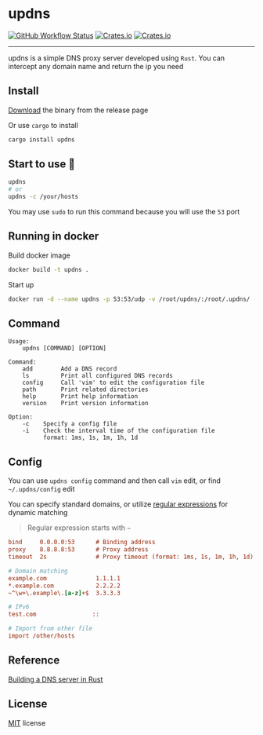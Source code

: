 

# updns
[![GitHub Workflow Status](https://img.shields.io/github/workflow/status/wyhaya/updns/Build?style=flat-square)](https://github.com/wyhaya/updns/actions)
[![Crates.io](https://img.shields.io/crates/v/updns.svg?style=flat-square)](https://crates.io/crates/updns)
[![Crates.io](https://img.shields.io/crates/l/updns.svg?style=flat-square)](https://github.com/wyhaya/updns/blob/master/LICENSE)

---

updns is a simple DNS proxy server developed using `Rust`. You can intercept any domain name and return the ip you need

## Install

[Download](https://github.com/wyhaya/updns/releases) the binary from the release page

Or use `cargo` to install

```bash
cargo install updns
```

## Start to use 🚀

```bash
updns
# or
updns -c /your/hosts
```

You may use `sudo` to run this command because you will use the `53` port

## Running in docker

Build docker image
```bash
docker build -t updns .
```

Start up
```bash
docker run -d --name updns -p 53:53/udp -v /root/updns/:/root/.updns/ --restart always updns
```

## Command

```
Usage:
    updns [COMMAND] [OPTION]
            
Command:
    add        Add a DNS record
    ls         Print all configured DNS records
    config     Call 'vim' to edit the configuration file
    path       Print related directories
    help       Print help information
    version    Print version information

Option:
    -c    Specify a config file
    -i    Check the interval time of the configuration file
          format: 1ms, 1s, 1m, 1h, 1d
```

## Config

You can use `updns config` command and then call `vim` edit, or find `~/.updns/config`  edit

You can specify standard domains, or utilize [regular expressions](https://rustexp.lpil.uk "rustexp") for dynamic matching

> Regular expression starts with `~`

```ini
bind     0.0.0.0:53      # Binding address
proxy    8.8.8.8:53      # Proxy address
timeout  2s              # Proxy timeout (format: 1ms, 1s, 1m, 1h, 1d)

# Domain matching
example.com              1.1.1.1
*.example.com            2.2.2.2
~^\w+\.example\.[a-z]+$  3.3.3.3

# IPv6
test.com                ::

# Import from other file
import /other/hosts
```

## Reference

[Building a DNS server in Rust](https://github.com/EmilHernvall/dnsguide)

## License

[MIT](./LICENSE) license

